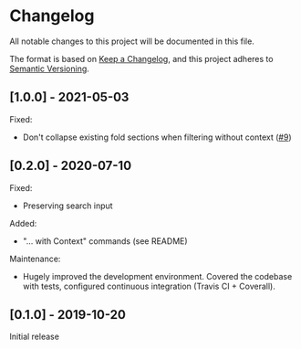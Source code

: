# Changelog

All notable changes to this project will be documented in this file.

The format is based on [Keep a Changelog](https://keepachangelog.com/en/1.0.0/),
and this project adheres to [Semantic Versioning](https://semver.org/spec/v2.0.0.html).

## [1.0.0] - 2021-05-03

Fixed:
  - Don't collapse existing fold sections when filtering without context ([#9](https://github.com/earshinov/vscode-filter-lines/issues/9))

## [0.2.0] - 2020-07-10

Fixed:
  - Preserving search input

Added:
  - "... with Context" commands (see README)

Maintenance:
  - Hugely improved the development environment.  Covered the codebase with tests, configured continuous integration (Travis CI + Coverall).

## [0.1.0] - 2019-10-20

Initial release
